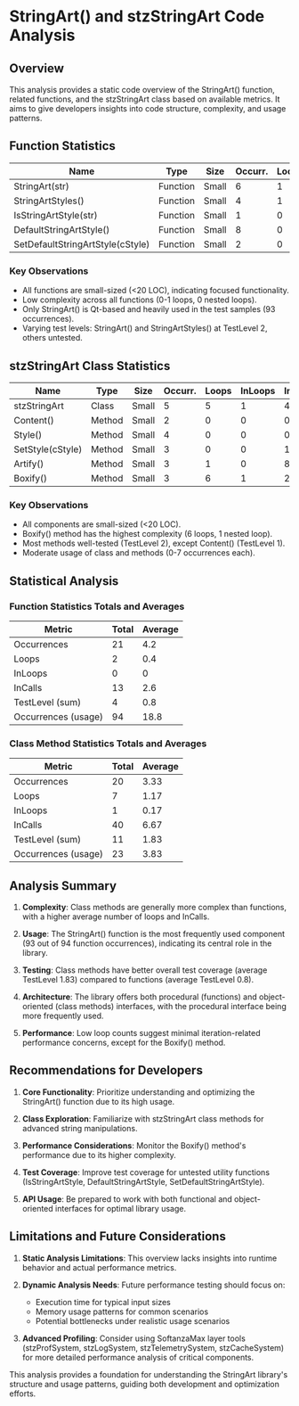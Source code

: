 # StringArt() and stzStringArt Code Analysis

## Overview

This analysis provides a static code overview of the StringArt() function, related functions, and the stzStringArt class based on available metrics. It aims to give developers insights into code structure, complexity, and usage patterns.

## Function Statistics

| Name | Type | Size | Occurr. | Loops | InLoops | InCalls | QtBased | TestLevel | Occurr. |
|------|------|------|---------|-------|---------|---------|---------|-----------|---------|
| StringArt(str) | Function | Small | 6 | 1 | 0 | 4 | YES | 2 | 93 |
| StringArtStyles() | Function | Small | 4 | 1 | 0 | 2 | NO | 2 | 1 |
| IsStringArtStyle(str) | Function | Small | 1 | 0 | 0 | 2 | NO | 0 | 0 |
| DefaultStringArtStyle() | Function | Small | 8 | 0 | 0 | 0 | NO | 0 | 0 |
| SetDefaultStringArtStyle(cStyle) | Function | Small | 2 | 0 | 0 | 5 | NO | 0 | 0 |

### Key Observations
- All functions are small-sized (<20 LOC), indicating focused functionality.
- Low complexity across all functions (0-1 loops, 0 nested loops).
- Only StringArt() is Qt-based and heavily used in the test samples (93 occurrences).
- Varying test levels: StringArt() and StringArtStyles() at TestLevel 2, others untested.

## stzStringArt Class Statistics

| Name | Type | Size | Occurr. | Loops | InLoops | InCalls | QtBased | TestLevel | Occurr. |
|------|------|------|---------|-------|---------|---------|---------|-----------|---------|
| stzStringArt | Class | Small | 5 | 5 | 1 | 42 | YES | 2 | 7 |
| Content() | Method | Small| 2 | 0 | 0 | 0 | NO | 1 | 0 |
| Style() | Method | Small | 4 | 0 | 0 | 0 | NO | 2 | 6 |
| SetStyle(cStyle) | Method | Small | 3 | 0 | 0 | 10 | NO | 2 | 4 |
| Artify() | Method | Small | 3 | 1 | 0 | 8 | NO | 2 | 2 |
| Boxify() | Method | Small | 3 | 6 | 1 | 22 | NO | 2 | 4 |

### Key Observations
- All components are small-sized (<20 LOC).
- Boxify() method has the highest complexity (6 loops, 1 nested loop).
- Most methods well-tested (TestLevel 2), except Content() (TestLevel 1).
- Moderate usage of class and methods (0-7 occurrences each).

## Statistical Analysis

### Function Statistics Totals and Averages

| Metric | Total | Average |
|--------|-------|---------|
| Occurrences | 21 | 4.2 |
| Loops | 2 | 0.4 |
| InLoops | 0 | 0 |
| InCalls | 13 | 2.6 |
| TestLevel (sum) | 4 | 0.8 |
| Occurrences (usage) | 94 | 18.8 |

### Class Method Statistics Totals and Averages

| Metric | Total | Average |
|--------|-------|---------|
| Occurrences | 20 | 3.33 |
| Loops | 7 | 1.17 |
| InLoops | 1 | 0.17 |
| InCalls | 40 | 6.67 |
| TestLevel (sum) | 11 | 1.83 |
| Occurrences (usage) | 23 | 3.83 |

## Analysis Summary

1. **Complexity**: Class methods are generally more complex than functions, with a higher average number of loops and InCalls.

2. **Usage**: The StringArt() function is the most frequently used component (93 out of 94 function occurrences), indicating its central role in the library.

3. **Testing**: Class methods have better overall test coverage (average TestLevel 1.83) compared to functions (average TestLevel 0.8).

4. **Architecture**: The library offers both procedural (functions) and object-oriented (class methods) interfaces, with the procedural interface being more frequently used.

5. **Performance**: Low loop counts suggest minimal iteration-related performance concerns, except for the Boxify() method.

## Recommendations for Developers

1. **Core Functionality**: Prioritize understanding and optimizing the StringArt() function due to its high usage.

2. **Class Exploration**: Familiarize with stzStringArt class methods for advanced string manipulations.

3. **Performance Considerations**: Monitor the Boxify() method's performance due to its higher complexity.

4. **Test Coverage**: Improve test coverage for untested utility functions (IsStringArtStyle, DefaultStringArtStyle, SetDefaultStringArtStyle).

5. **API Usage**: Be prepared to work with both functional and object-oriented interfaces for optimal library usage.

## Limitations and Future Considerations

1. **Static Analysis Limitations**: This overview lacks insights into runtime behavior and actual performance metrics.

2. **Dynamic Analysis Needs**: Future performance testing should focus on:
   - Execution time for typical input sizes
   - Memory usage patterns for common scenarios
   - Potential bottlenecks under realistic usage scenarios

3. **Advanced Profiling**: Consider using SoftanzaMax layer tools (stzProfSystem, stzLogSystem, stzTelemetrySystem, stzCacheSystem) for more detailed performance analysis of critical components.

This analysis provides a foundation for understanding the StringArt library's structure and usage patterns, guiding both development and optimization efforts.